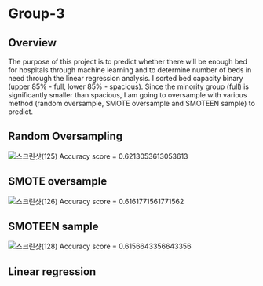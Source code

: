 # Group-3

## Overview
The purpose of this project is to predict whether there will be enough bed for hospitals through machine learning and to determine number of beds in need through the linear regression analysis. 
I sorted bed capacity binary (upper 85% - full, lower 85% - spacious). 
Since the minority group (full) is significantly smaller than spacious, I am going to oversample with various method (random oversample, SMOTE oversample and SMOTEEN sample) to predict. 

## Random Oversampling 
![스크린샷(125)](https://user-images.githubusercontent.com/85276431/141723097-278c9288-35f0-4116-9f72-f3e18964dbbe.png)
Accuracy score = 0.6213053613053613
## SMOTE oversample
![스크린샷(126)](https://user-images.githubusercontent.com/85276431/141723124-afa5fe46-5e30-4c2c-861b-7d9f039a3d42.png)
Accuracy score = 0.6161771561771562
## SMOTEEN sample
![스크린샷(128)](https://user-images.githubusercontent.com/85276431/141723230-5760e306-bed6-4be8-9262-79110cb5050e.png)
Accuracy score = 0.6156643356643356
## Linear regression 
